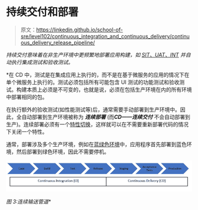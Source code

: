 # 持续交付和部署

> 原文：<https://linkedin.github.io/school-of-sre/level102/continuous_integration_and_continuous_delivery/continuous_delivery_release_pipeline/>

*持续交付意味着在非生产环境中更频繁地部署应用构建，如 [SIT、UAT、INT](https://medium.com/@buttertechn/qa-testing-what-is-dev-sit-uat-prod-ac97965ce4f) 并自动执行集成测试和验收测试。*

 *在 CD 中，测试是在集成应用上执行的，而不是在基于微服务的应用的情况下在单个微服务上执行的。测试必须包括所有可能包含 UI 测试的功能测试和验收测试。构建本质上必须是不可变的，也就是说，必须在包括生产环境在内的所有环境中部署相同的包。

在执行额外的验收测试(如性能测试等)后，通常需要手动部署到生产环境中。因此，全自动部署到生产环境被称为 ***连续部署*** (而***CD——连续交付*** 不会自动部署到生产)。连续部署必须有一个[特性切换](https://martinfowler.com/articles/feature-toggles.html)，这样就可以在不需要重新部署代码的情况下关闭一个特性。

通常，部署涉及多个生产环境，例如在[蓝绿色环境](https://www.linkedin.com/pulse/using-blue-green-deployments-reduce-downtime-nessan-harpur)中，应用程序首先部署到蓝色环境，然后部署到绿色环境，因此不需要停机。

![](img/0fd2923f2208df91aec588d6ef82acd1.png)

*图 3:连续输送管道**